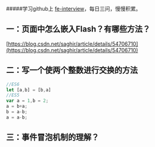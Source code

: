 #####学习github上 [fe-interview](https://github.com/haizlin/fe-interview)，每日三问，慢慢积累。

## 一：页面中怎么嵌入Flash？有哪些方法？

[https://blog.csdn.net/saghir/article/details/54706710](https://blog.csdn.net/saghir/article/details/54706710)

## 二：写一个使两个整数进行交换的方法

```js
//ES6
let [a,b] = [b,a]  
//ES5
var a = 1,b = 2;
a = b+a;
b = a-b;
a = a-b;
```

## 三：事件冒泡机制的理解？

